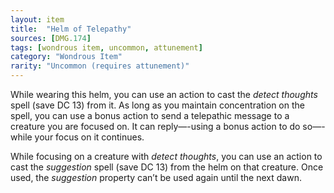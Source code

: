 ```yaml
---
layout: item
title:  "Helm of Telepathy"
sources: [DMG.174]
tags: [wondrous item, uncommon, attunement]
category: "Wondrous Item"
rarity: "Uncommon (requires attunement)"
---
```


While wearing this helm, you can use an action to cast the *detect thoughts* spell (save DC 13) from it. As long as you maintain concentration on the spell, you can use a bonus action to send a telepathic message to a creature you are focused on. It can reply—-using a bonus action to do so—-while your focus on it continues.

While focusing on a creature with *detect thoughts*, you can use an action to cast the *suggestion* spell (save DC 13) from the helm on that creature. Once used, the *suggestion* property can’t be used again until the next dawn.